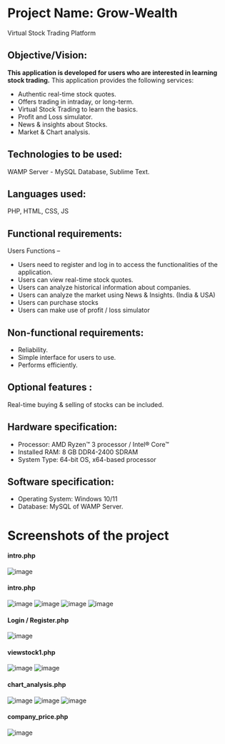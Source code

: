 # Project Name:   Grow-Wealth
 Virtual Stock Trading Platform 


## Objective/Vision:
**This application is developed for users who are interested in learning stock trading.**
This application provides the following services:
*  Authentic real-time stock quotes.
*  Offers trading in intraday, or long-term.
*  Virtual Stock Trading to learn the basics.
*  Profit and Loss simulator.
*  News & insights about Stocks.
*  Market & Chart analysis.

## Technologies to be used: 
WAMP Server - MySQL Database, Sublime Text.

## Languages used:
PHP, HTML, CSS, JS

## Functional requirements:
Users Functions –
* Users need to register and log in to access the functionalities of the application.
* Users can view real-time stock quotes.
* Users can analyze historical information about companies.
* Users can analyze the market using News & Insights. (India & USA)
* Users can purchase stocks
* Users can make use of profit / loss simulator

## Non-functional requirements:
* Reliability.
* Simple interface for users to use.
* Performs efficiently.

## Optional features : 
Real-time buying & selling of stocks can be included.

## Hardware specification:
* Processor: AMD Ryzen™ 3 processor / Intel® Core™ 
* Installed RAM: 8 GB DDR4-2400 SDRAM 
* System Type: 64-bit OS, x64-based processor

## Software specification:
* Operating System: Windows 10/11
* Database: MySQL of WAMP Server.

# Screenshots of the project
#### intro.php
![image](https://user-images.githubusercontent.com/69259777/148937649-6510467b-2852-4cf8-a480-af16ef18b5ff.png)

#### intro.php
![image](https://user-images.githubusercontent.com/69259777/172811208-d8154e6f-9f9f-4578-af29-24f295cebb86.png)
![image](https://user-images.githubusercontent.com/69259777/172811509-582dbb5e-e024-43bd-8333-575e9e072fba.png)
![image](https://user-images.githubusercontent.com/69259777/172811601-437e9603-d1c5-4f9a-9878-bf97ddad4a0c.png)
![image](https://user-images.githubusercontent.com/69259777/172811685-1549ab9d-10b8-4db5-be96-4c709e3341ce.png)

#### Login / Register.php
![image](https://user-images.githubusercontent.com/69259777/172812365-2e54bc32-37fe-49ed-abbd-a273310c3d2b.png)

#### viewstock1.php
![image](https://user-images.githubusercontent.com/69259777/172812506-42338c96-cf73-4c21-bdf9-25b963110d5d.png)
![image](https://user-images.githubusercontent.com/69259777/172812697-c147d932-d574-43b7-9d2c-1d51c60aec0e.png)

#### chart_analysis.php
![image](https://user-images.githubusercontent.com/69259777/172812897-ba6a8668-e7e3-437b-910b-6e17bbf67c89.png)
![image](https://user-images.githubusercontent.com/69259777/172813058-4d818b02-ef92-4859-85fc-8e1d14cf58a4.png)
![image](https://user-images.githubusercontent.com/69259777/172813109-d765219d-b5d1-4c8b-a747-347ef2e0f544.png)

#### company_price.php
![image](https://user-images.githubusercontent.com/69259777/172813329-d4a6d65a-e433-4d39-ba5a-b4e6b8439e44.png)





